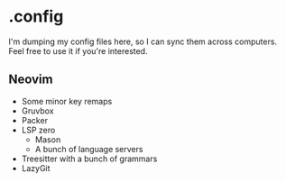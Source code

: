 # .config

I'm dumping my config files here, so I can sync them across computers. Feel free to use it if you're interested.

## Neovim
- Some minor key remaps
- Gruvbox
- Packer
- LSP zero
  - Mason
  - A bunch of language servers
- Treesitter with a bunch of grammars
- LazyGit

